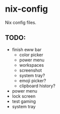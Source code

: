 # nix-config
Nix config files.

## TODO:
- finish eww bar
  - color picker
  - power menu
  - workspaces
  - screenshot
  - system tray?
  - emoji picker?
  - clipboard history?
- power menu
- lock screen
- test gaming
- system tray
